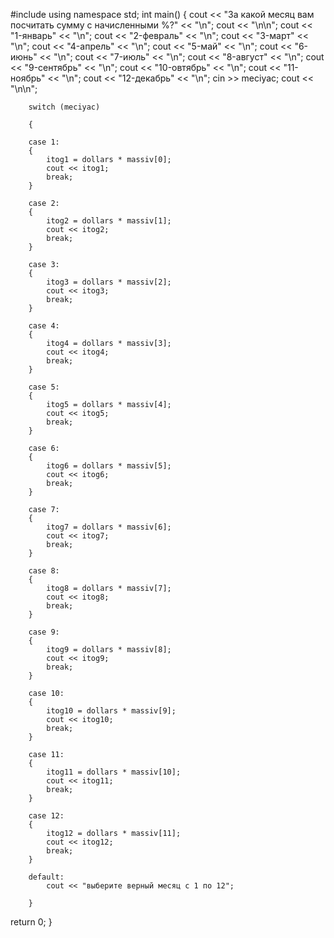 #include <iostream>
using namespace std;
int main()
{
cout << "За какой месяц вам посчитать сумму с начисленными %?" << "\n";
	cout << "\n\n";
		cout << "1-январь" << "\n";
		cout << "2-февраль" << "\n";
		cout << "3-март" << "\n";
		cout << "4-апрель" << "\n";
		cout << "5-май" << "\n";
		cout << "6-июнь" << "\n";
		cout << "7-июль" << "\n";
		cout << "8-август" << "\n";
		cout << "9-сентябрь" << "\n";
		cout << "10-овтябрь" << "\n";
		cout << "11-ноябрь" << "\n";
		cout << "12-декабрь" << "\n";
		cin >> meciyac;
		cout << "\n\n";

		switch (meciyac)

		{

		case 1:
		{
			itog1 = dollars * massiv[0];
			cout << itog1;
			break;
		}

		case 2:
		{
			itog2 = dollars * massiv[1];
			cout << itog2;
			break;
		}

		case 3:
		{
			itog3 = dollars * massiv[2];
			cout << itog3;
			break;
		}

		case 4:
		{
			itog4 = dollars * massiv[3];
			cout << itog4;
			break;
		}

		case 5:
		{
			itog5 = dollars * massiv[4];
			cout << itog5;
			break;
		}

		case 6:
		{
			itog6 = dollars * massiv[5];
			cout << itog6;
			break;
		}

		case 7:
		{
			itog7 = dollars * massiv[6];
			cout << itog7;
			break;
		}

		case 8:
		{
			itog8 = dollars * massiv[7];
			cout << itog8;
			break;
		}

		case 9:
		{
			itog9 = dollars * massiv[8];
			cout << itog9;
			break;
		}

		case 10:
		{
			itog10 = dollars * massiv[9];
			cout << itog10;
			break;
		}

		case 11:
		{
			itog11 = dollars * massiv[10];
			cout << itog11;
			break;
		}

		case 12:
		{
			itog12 = dollars * massiv[11];
			cout << itog12;
			break;
		}

		default:
			cout << "выберите верный месяц с 1 по 12";

		}
return 0;
}
